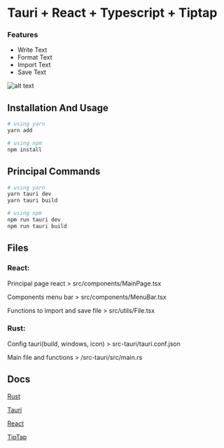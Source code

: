 # Tauri + React + Typescript + Tiptap

### Features
- Write Text
- Format Text
- Import Text
- Save Text

![alt text](https://i.imgur.com/IrjMmDl.png)
## Installation And Usage

```bash
# using yarn
yarn add 

# using npm
npm install
```

## Principal Commands

```bash
# using yarn
yarn tauri dev
yarn tauri build

# using npm 
npm run tauri dev 
npm run tauri build
```

## Files
### React:

Principal page react > src/components/MainPage.tsx

Components menu bar > src/components/MenuBar.tsx

Functions to import and save file > src/utils/File.tsx
### Rust: 

Config tauri(build, windows, icon) > src-tauri/tauri.conf.json

Main file and functions > /src-tauri/src/main.rs

## Docs

[Rust](https://www.rust-lang.org/)

[Tauri](https://tauri.app/)

[React](https://reactjs.org/)

[TipTap](https://tiptap.dev/)

